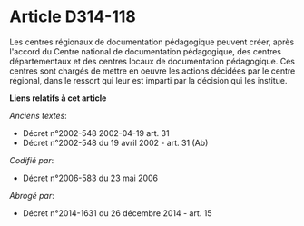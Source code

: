# Article D314-118

Les centres régionaux de documentation pédagogique peuvent créer, après l'accord du Centre national de documentation
pédagogique, des centres départementaux et des centres locaux de documentation pédagogique. Ces centres sont chargés de
mettre en oeuvre les actions décidées par le centre régional, dans le ressort qui leur est imparti par la décision qui les
institue.

**Liens relatifs à cet article**

_Anciens textes_:

  - Décret n°2002-548 2002-04-19 art. 31
  - Décret n°2002-548 du 19 avril 2002 - art. 31 (Ab)

_Codifié par_:

  - Décret n°2006-583 du 23 mai 2006

_Abrogé par_:

  - Décret n°2014-1631 du 26 décembre 2014 - art. 15
